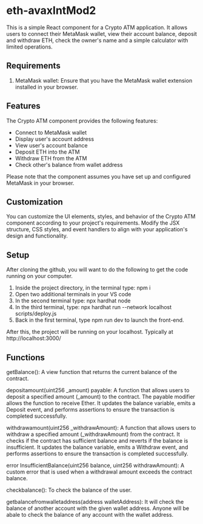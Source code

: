 # eth-avaxIntMod2

This is a simple React component for a Crypto ATM application. It allows users to connect their MetaMask wallet, view their account balance, deposit and withdraw ETH, check the owner's name and a simple calculator with limited operations.

## Requirements

1. MetaMask wallet: Ensure that you have the MetaMask wallet extension installed in your browser.

## Features

The Crypto ATM component provides the following features:

- Connect to MetaMask wallet
- Display user's account address
- View user's account balance
- Deposit ETH into the ATM
- Withdraw ETH from the ATM
- Check other's balance from wallet address


Please note that the component assumes you have set up and configured MetaMask in your browser.

## Customization

You can customize the UI elements, styles, and behavior of the Crypto ATM component according to your project's requirements. Modify the JSX structure, CSS styles, and event handlers to align with your application's design and functionality.

## Setup

After cloning the github, you will want to do the following to get the code running on your computer.

1. Inside the project directory, in the terminal type: npm i
2. Open two additional terminals in your VS code
3. In the second terminal type: npx hardhat node
4. In the third terminal, type: npx hardhat run --network localhost scripts/deploy.js
5. Back in the first terminal, type npm run dev to launch the front-end.

After this, the project will be running on your localhost. 
Typically at http://localhost:3000/

## Functions

getBalance(): A view function that returns the current balance of the contract.

depositamount(uint256 _amount) payable: A function that allows users to deposit a specified amount (_amount) to the contract. The payable modifier allows the function to receive Ether. It updates the balance variable, emits a Deposit event, and performs assertions to ensure the transaction is completed successfully.

withdrawamount(uint256 _withdrawAmount): A function that allows users to withdraw a specified amount (_withdrawAmount) from the contract. It checks if the contract has sufficient balance and reverts if the balance is insufficient. It updates the balance variable, emits a Withdraw event, and performs assertions to ensure the transaction is completed successfully.

error InsufficientBalance(uint256 balance, uint256 withdrawAmount): A custom error that is used when a withdrawal amount exceeds the contract balance.

checkbalance(): To check the balance of the user.

getbalancefromwalletaddress(address walletAddress): It will check the balance of another account with the given wallet address. Anyone will be abale to check the balance of any account with the wallet address.

 
